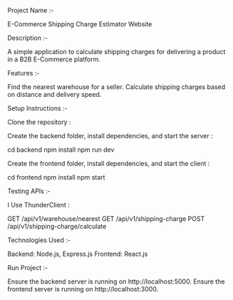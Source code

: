 Project Name :-

E-Commerce Shipping Charge Estimator Website

Description :-

A simple application to calculate shipping charges for delivering a product in a B2B E-Commerce platform.

Features :-

Find the nearest warehouse for a seller.
Calculate shipping charges based on distance and delivery speed.


Setup Instructions :-

Clone the repository :

Create the backend folder, install dependencies, and start the server :

cd backend
npm install
npm run dev

Create the frontend folder, install dependencies, and start the client :

cd frontend
npm install
npm start


Testing APIs :-

I Use ThunderClient :

GET /api/v1/warehouse/nearest
GET /api/v1/shipping-charge
POST /api/v1/shipping-charge/calculate


Technologies Used :- 

Backend: Node.js, Express.js
Frontend: React.js


Run Project :-

Ensure the backend server is running on http://localhost:5000.
Ensure the frontend server is running on http://localhost:3000.
